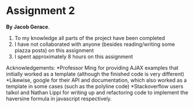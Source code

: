Assignment 2
======
**By Jacob Gerace**.

1. To my knowledge all parts of the project have been completed
2. I have not collaborated with anyone (besides reading/writing some piazza
   posts) on this assignment
3. I spent approximately 8 hours on this assignment

Acknowledgements:
*Professor Ming for providing AJAX examples that initially worked as a template
 (although the finished code is very different)
*Likewise, google for their API and documentation, which also worked as a
 template in some cases (such as the polyline code)
*Stackoverflow users talkol and Nathan Lippi for writing up and refactoring
 code to implement the haversine formula in javascript respectively.
